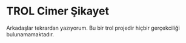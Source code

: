 <h1>TROL Cimer Şikayet</h1>
<p>Arkadaşlar tekrardan yazıyorum. Bu bir trol projedir hiçbir gerçekciliği bulunamamaktadır.</p>
